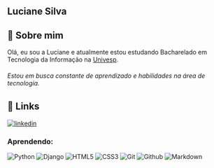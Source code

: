 ## Luciane Silva



## 🚀 Sobre mim
Olá, eu sou a Luciane e atualmente estou estudando Bacharelado em Tecnologia da Informação na [Univesp](https://univesp.br/).

###### Estou em busca constante de aprendizado e habilidades na área de tecnologia. 

## 🔗 Links

[![linkedin](https://img.shields.io/badge/linkedin-0A66C2?style=for-the-badge&logo=linkedin&logoColor=white)](https://www.linkedin.com/luciane-do-prado-silva-591265225)



### Aprendendo:


![Python](https://img.shields.io/badge/Python-000?style=for-the-badge&logo=python)
![Django](https://img.shields.io/badge/django-%23092E20.svg?style=for-the-badge&logo=django&logoColor=white) 
![HTML5](https://img.shields.io/badge/HTML5-000?style=for-the-badge&logo=html5)
![CSS3](https://img.shields.io/badge/CSS3-000?style=for-the-badge&logo=css3&logoColor=264CE4)
![Git](https://img.shields.io/badge/Git-000?style=for-the-badge&logo=Git)
![Github](https://img.shields.io/badge/Github-000?style=for-the-badge&logo=Github)
![Markdown](https://img.shields.io/badge/Markdown-000?style=for-the-badge&logo=markdown)








